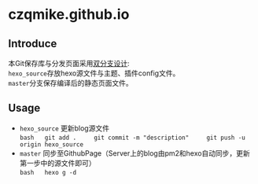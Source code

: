 # czqmike.github.io
## Introduce
本Git保存库与分发页面采用[双分支设计](https://www.jianshu.com/p/57b5a384f234):   
`hexo_source`存放hexo源文件与主题、插件config文件。  
`master`分支保存编译后的静态页面文件。  

## Usage 
- `hexo_source`
更新blog源文件  
``bash  
git add .    
git commit -m "description"    
git push -u origin hexo_source    
``
- `master`
同步至GithubPage（Server上的blog由pm2和hexo自动同步，更新第一步中的源文件即可）  
``bash  
hexo g -d  
``
